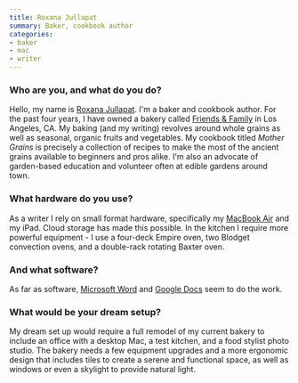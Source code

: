 ```yaml
---
title: Roxana Jullapat
summary: Baker, cookbook author
categories:
- baker
- mac
- writer
---
```


### Who are you, and what do you do?

Hello, my name is [Roxana Jullapat](https://www.roxanajullapat.com/ "Roxana's website."). I'm a baker and cookbook author. For the past four years, I have owned a bakery called [Friends & Family](https://www.friendsandfamilyla.com/ "Roxana's bakery in LA.") in Los Angeles, CA. My baking (and my writing) revolves around whole grains as well as seasonal, organic fruits and vegetables. My cookbook titled _Mother Grains_ is precisely a collection of recipes to make the most of the ancient grains available to beginners and pros alike. I'm also an advocate of garden-based education and volunteer often at edible gardens around town.

### What hardware do you use?

As a writer I rely on small format hardware, specifically my [MacBook Air][macbook-air] and my iPad. Cloud storage has made this possible. In the kitchen I require more powerful equipment - I use a four-deck Empire oven, two Blodget convection ovens, and a double-rack rotating Baxter oven.

### And what software?

As far as software, [Microsoft Word][word] and [Google Docs][google-docs] seem to do the work.

### What would be your dream setup?

My dream set up would require a full remodel of my current bakery to include an office with a desktop Mac, a test kitchen, and a food stylist photo studio. The bakery needs a few equipment upgrades and a more ergonomic design that includes tiles to create a serene and functional space, as well as windows or even a skylight to provide natural light.

[google-docs]: https://en.wikipedia.org/wiki/Google_Docs "A web-based office suite."
[macbook-air]: https://www.apple.com/macbook-air/ "A very thin laptop."
[word]: https://products.office.com/en-us/word "A document editor."
